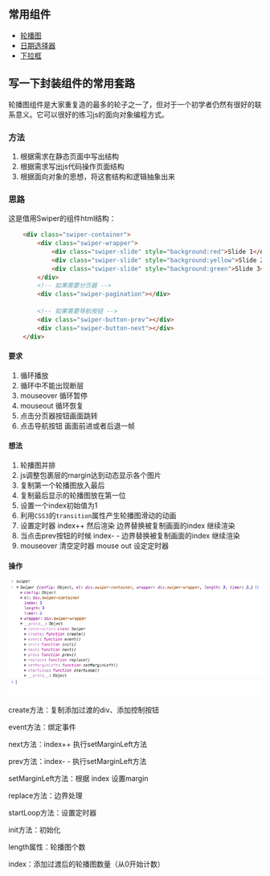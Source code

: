## 常用组件

 * [轮播图](https://daxzhu4096.github.io/component/swiper/index.html) 
 * [日期选择器](https://daxzhu4096.github.io/component/calendar/index.html)
 * [下拉框](https://daxzhu4096.github.io/component/selector/test.html)

## 写一下封装组件的常用套路

轮播图组件是大家重复造的最多的轮子之一了，但对于一个初学者仍然有很好的联系意义。它可以很好的练习js的面向对象编程方式。

### 方法

1. 根据需求在静态页面中写出结构
2. 根据需求写出js代码操作页面结构
3. 根据面向对象的思想，将这套结构和逻辑抽象出来

### 思路

这是借用Swiper的组件html结构：

```html
	<div class="swiper-container">
        <div class="swiper-wrapper">
            <div class="swiper-slide" style="background:red">Slide 1</div>
            <div class="swiper-slide" style="background:yellow">Slide 2</div>
            <div class="swiper-slide" style="background:green">Slide 3</div>
        </div>
        <!-- 如果需要分页器 -->
        <div class="swiper-pagination"></div>

        <!-- 如果需要导航按钮 -->
        <div class="swiper-button-prev"></div>
        <div class="swiper-button-next"></div>
    </div>
```

#### 要求

1. 循环播放
2. 循环中不能出现断层
3. mouseover 循环暂停
4. mouseout 循环恢复
5. 点击分页器按钮画面跳转
6. 点击导航按钮 画面前进或者后退一帧

#### 想法

1. 轮播图并排
2. js调整包裹层的margin达到动态显示各个图片
3. 复制第一个轮播图放入最后
4. 复制最后显示的轮播图放在第一位
5. 设置一个index初始值为1
6. 利用`CSS3`的`transition`属性产生轮播图滑动的动画
7. 设置定时器 index++ 然后渲染 边界替换被复制画面的index 继续渲染
8. 当点击prev按钮的时候 index- -   边界替换被复制画面的index 继续渲染
9. mouseover 清空定时器 mouse out 设定定时器

#### 操作

![屏幕快照 2018-01-05 上午10.41.11](./1.png)

create方法：复制添加过渡的div、添加控制按钮

event方法：绑定事件

next方法：index++ 执行setMarginLeft方法

prev方法：index- - 执行setMarginLeft方法

setMarginLeft方法：根据 index 设置margin

replace方法：边界处理

startLoop方法：设置定时器

init方法：初始化

length属性：轮播图个数

index：添加过渡后的轮播图数量（从0开始计数）